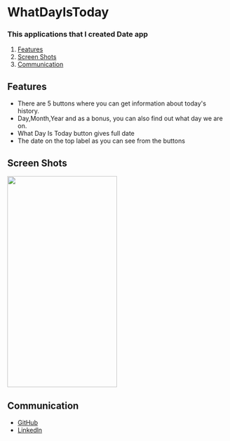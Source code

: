 # WhatDayIsToday
### This applications that I created Date app

1. [Features](#Features)
2. [Screen Shots](#ScreenShots)
3. [Communication](#Communication)

## Features<a name="Features"></a>

- There are 5 buttons where you can get information about today's history.
- Day,Month,Year and as a bonus, you can also find out what day we are on.
- What Day Is Today button gives full date
- The date on the top label as you can see from the buttons
 
## Screen Shots <a name="ScreenShots"></a>
<img src="https://user-images.githubusercontent.com/75203610/148232194-0b9f9184-5289-4f37-8aaf-2d8a2f9a3751.png" width=250 height=480></td>
 
## Communication <a name="Communication"></a>
- [GitHub](https://github.com/SaniyeToy)
- [Linkedln](https://www.linkedin.com/in/saniye-toy/)
